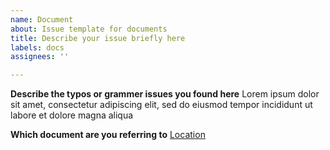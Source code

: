 ```yaml
---
name: Document
about: Issue template for documents
title: Describe your issue briefly here
labels: docs
assignees: ''

---
```


**Describe the typos or grammer issues you found here**
Lorem ipsum dolor sit amet, consectetur adipiscing elit, sed do eiusmod tempor incididunt ut labore et dolore magna aliqua

**Which document are you referring to**
[Location](Provide_Link_here)

